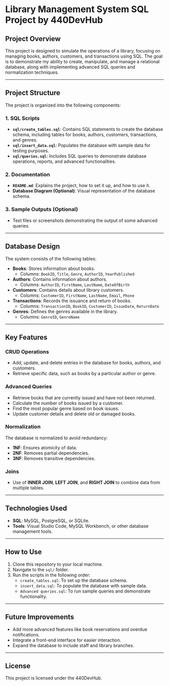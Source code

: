 # **Library Management System SQL Project by 440DevHub**

## **Project Overview**
This project is designed to simulate the operations of a library, focusing on managing books, authors, customers, and transactions using SQL. The goal is to demonstrate my ability to create, manipulate, and manage a relational database, along with implementing advanced SQL queries and normalization techniques.

---

## **Project Structure**
The project is organized into the following components:

### **1. SQL Scripts**
- **`sql/create_tables.sql`**: Contains SQL statements to create the database schema, including tables for books, authors, customers, transactions, and genres.
- **`sql/insert_data.sql`**: Populates the database with sample data for testing purposes.
- **`sql/queries.sql`**: Includes SQL queries to demonstrate database operations, reports, and advanced functionalities.

### **2. Documentation**
- **`README.md`**: Explains the project, how to set it up, and how to use it.
- **Database Diagram (Optional)**: Visual representation of the database schema.

### **3. Sample Outputs (Optional)**
- Text files or screenshots demonstrating the output of some advanced queries.

---

## **Database Design**
The system consists of the following tables:

- **Books**: Stores information about books.
  - Columns: `BookID`, `Title`, `Genre`, `AuthorID`, `YearPublished`
- **Authors**: Contains information about authors.
  - Columns: `AuthorID`, `FirstName`, `LastName`, `DateOfBirth`
- **Customers**: Contains details about library customers.
  - Columns: `CustomerID`, `FirstName`, `LastName`, `Email`, `Phone`
- **Transactions**: Records the issuance and return of books.
  - Columns: `TransactionID`, `BookID`, `CustomerID`, `IssueDate`, `ReturnDate`
- **Genres**: Defines the genres available in the library.
  - Columns: `GenreID`, `GenreName`

---

## **Key Features**

### **CRUD Operations**
- Add, update, and delete entries in the database for books, authors, and customers.
- Retrieve specific data, such as books by a particular author or genre.

### **Advanced Queries**
- Retrieve books that are currently issued and have not been returned.
- Calculate the number of books issued by a customer.
- Find the most popular genre based on book issues.
- Update customer details and delete old or damaged books.

### **Normalization**
The database is normalized to avoid redundancy:
- **1NF**: Ensures atomicity of data.
- **2NF**: Removes partial dependencies.
- **3NF**: Removes transitive dependencies.

### **Joins**
- Use of **INNER JOIN**, **LEFT JOIN**, and **RIGHT JOIN** to combine data from multiple tables.

---

## **Technologies Used**
- **SQL**: MySQL, PostgreSQL, or SQLite.
- **Tools**: Visual Studio Code, MySQL Workbench, or other database management tools.

---

## **How to Use**
1. Clone this repository to your local machine.
2. Navigate to the `sql/` folder.
3. Run the scripts in the following order:
   - `create_tables.sql`: To set up the database schema.
   - `insert_data.sql`: To populate the database with sample data.
   - `Advanced queries.sql`: To run sample queries and demonstrate functionality.

---

## **Future Improvements**
- Add more advanced features like book reservations and overdue notifications.
- Integrate a front-end interface for easier interaction.
- Expand the database to include staff and library branches.

---

## **License**
This project is licensed under the 440DevHub.
